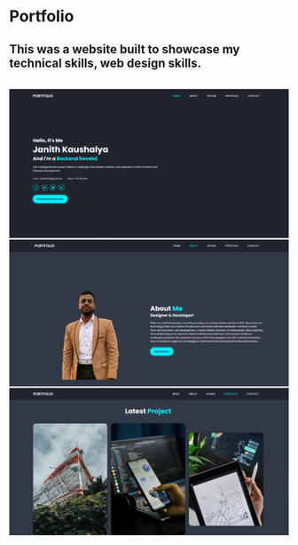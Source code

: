 # Portfolio
<h2>This was a website built to showcase my technical skills, web design skills.</h2><br>
<img alt='Portfolio' src="image/p1.png">
<img alt='Portfolio' src="image/p2.png">
<img alt='Portfolio' src="image/p3.png">
